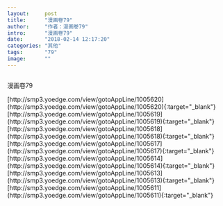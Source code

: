 ```yaml
---
layout:     post
title:      "漫画卷79"
author:     "作者：漫画卷79"
intro:      "漫画卷79"
date:       "2018-02-14 12:17:20"
categories: "其他"
tags:       "79"
image:      ""
---
```

<div style="text-align: center">
<p><img src=""/></p>
</div>
<p class="post-meta">
<span>漫画卷79</span>
</p>
[http://smp3.yoedge.com/view/gotoAppLine/1005620](http://smp3.yoedge.com/view/gotoAppLine/1005620){:target="_blank"}
[http://smp3.yoedge.com/view/gotoAppLine/1005619](http://smp3.yoedge.com/view/gotoAppLine/1005619){:target="_blank"}
[http://smp3.yoedge.com/view/gotoAppLine/1005618](http://smp3.yoedge.com/view/gotoAppLine/1005618){:target="_blank"}
[http://smp3.yoedge.com/view/gotoAppLine/1005617](http://smp3.yoedge.com/view/gotoAppLine/1005617){:target="_blank"}
[http://smp3.yoedge.com/view/gotoAppLine/1005614](http://smp3.yoedge.com/view/gotoAppLine/1005614){:target="_blank"}
[http://smp3.yoedge.com/view/gotoAppLine/1005613](http://smp3.yoedge.com/view/gotoAppLine/1005613){:target="_blank"}
[http://smp3.yoedge.com/view/gotoAppLine/1005611](http://smp3.yoedge.com/view/gotoAppLine/1005611){:target="_blank"}


